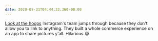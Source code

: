 ```yaml
---
date: 2020-08-31T04:44:33.360-00:00
---
```

[Look at the hoops](https://twitter.com/mosseri/status/1298279833974251522?s=21) Instagram's team jumps through because they don't allow you to link to anything. They built a whole commerce experience on an app to share pictures y'all. Hilarious 😂
